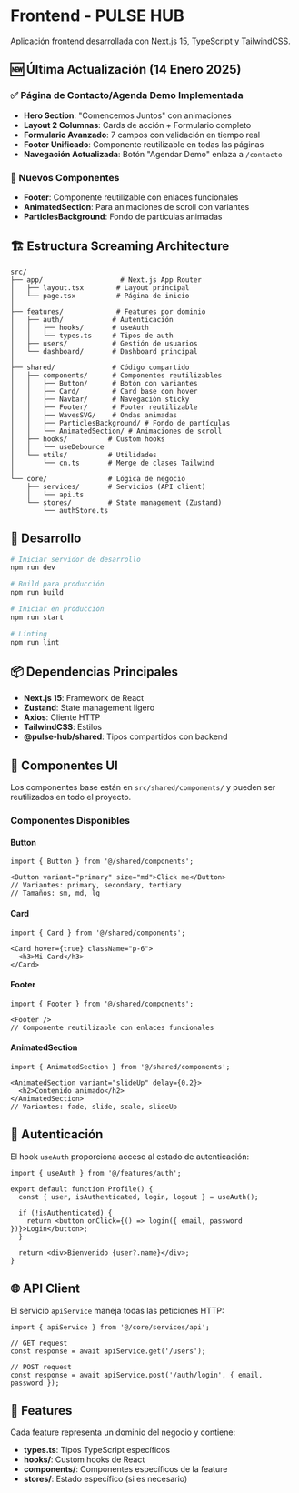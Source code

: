 # Frontend - PULSE HUB

Aplicación frontend desarrollada con Next.js 15, TypeScript y TailwindCSS.

## 🆕 Última Actualización (14 Enero 2025)

### ✅ Página de Contacto/Agenda Demo Implementada
- **Hero Section**: "Comencemos Juntos" con animaciones
- **Layout 2 Columnas**: Cards de acción + Formulario completo
- **Formulario Avanzado**: 7 campos con validación en tiempo real
- **Footer Unificado**: Componente reutilizable en todas las páginas
- **Navegación Actualizada**: Botón "Agendar Demo" enlaza a `/contacto`

### 🧩 Nuevos Componentes
- **Footer**: Componente reutilizable con enlaces funcionales
- **AnimatedSection**: Para animaciones de scroll con variantes
- **ParticlesBackground**: Fondo de partículas animadas

## 🏗️ Estructura Screaming Architecture

```
src/
├── app/                   # Next.js App Router
│   ├── layout.tsx        # Layout principal
│   └── page.tsx          # Página de inicio
│
├── features/             # Features por dominio
│   ├── auth/            # Autenticación
│   │   ├── hooks/       # useAuth
│   │   └── types.ts     # Tipos de auth
│   ├── users/           # Gestión de usuarios
│   └── dashboard/       # Dashboard principal
│
├── shared/              # Código compartido
│   ├── components/      # Componentes reutilizables
│   │   ├── Button/      # Botón con variantes
│   │   ├── Card/        # Card base con hover
│   │   ├── Navbar/      # Navegación sticky
│   │   ├── Footer/      # Footer reutilizable
│   │   ├── WavesSVG/    # Ondas animadas
│   │   ├── ParticlesBackground/ # Fondo de partículas
│   │   └── AnimatedSection/ # Animaciones de scroll
│   ├── hooks/          # Custom hooks
│   │   └── useDebounce
│   └── utils/          # Utilidades
│       └── cn.ts       # Merge de clases Tailwind
│
└── core/               # Lógica de negocio
    ├── services/       # Servicios (API client)
    │   └── api.ts
    └── stores/         # State management (Zustand)
        └── authStore.ts
```

## 🚀 Desarrollo

```bash
# Iniciar servidor de desarrollo
npm run dev

# Build para producción
npm run build

# Iniciar en producción
npm run start

# Linting
npm run lint
```

## 📦 Dependencias Principales

- **Next.js 15**: Framework de React
- **Zustand**: State management ligero
- **Axios**: Cliente HTTP
- **TailwindCSS**: Estilos
- **@pulse-hub/shared**: Tipos compartidos con backend

## 🎨 Componentes UI

Los componentes base están en `src/shared/components/` y pueden ser reutilizados en todo el proyecto.

### Componentes Disponibles

#### Button
```tsx
import { Button } from '@/shared/components';

<Button variant="primary" size="md">Click me</Button>
// Variantes: primary, secondary, tertiary
// Tamaños: sm, md, lg
```

#### Card
```tsx
import { Card } from '@/shared/components';

<Card hover={true} className="p-6">
  <h3>Mi Card</h3>
</Card>
```

#### Footer
```tsx
import { Footer } from '@/shared/components';

<Footer />
// Componente reutilizable con enlaces funcionales
```

#### AnimatedSection
```tsx
import { AnimatedSection } from '@/shared/components';

<AnimatedSection variant="slideUp" delay={0.2}>
  <h2>Contenido animado</h2>
</AnimatedSection>
// Variantes: fade, slide, scale, slideUp
```

## 🔐 Autenticación

El hook `useAuth` proporciona acceso al estado de autenticación:

```tsx
import { useAuth } from '@/features/auth';

export default function Profile() {
  const { user, isAuthenticated, login, logout } = useAuth();
  
  if (!isAuthenticated) {
    return <button onClick={() => login({ email, password })}>Login</button>;
  }
  
  return <div>Bienvenido {user?.name}</div>;
}
```

## 🌐 API Client

El servicio `apiService` maneja todas las peticiones HTTP:

```tsx
import { apiService } from '@/core/services/api';

// GET request
const response = await apiService.get('/users');

// POST request
const response = await apiService.post('/auth/login', { email, password });
```

## 🎯 Features

Cada feature representa un dominio del negocio y contiene:
- **types.ts**: Tipos TypeScript específicos
- **hooks/**: Custom hooks de React
- **components/**: Componentes específicos de la feature
- **stores/**: Estado específico (si es necesario)
